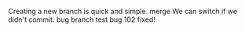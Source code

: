 Creating a new branch is quick and simple.
merge
We can switch if we didn't commit.
bug branch test
bug 102 fixed!
